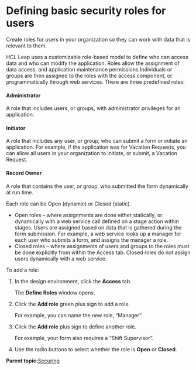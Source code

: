 # Defining basic security roles for users 

Create roles for users in your organization so they can work with data that is relevant to them.

HCL Leap uses a customizable role-based model to define who can access data and who can modify the application. Roles allow the assignment of data access, and application maintenance permissions.Individuals or groups are then assigned to the roles with the access component, or programmatically through web services. There are three predefined roles:

#### Administrator

A role that includes users, or groups, with administrator privileges for an application.

#### Initiator

A role that includes any user, or group, who can submit a form or initiate an application. For example, if the application was for Vacation Requests, you can allow all users in your organization to initiate, or submit, a Vacation Request.

#### Record Owner
A role that contains the user, or group, who submitted the form dynamically at run time.

Each role can be Open \(dynamic\) or Closed \(static\).

-   Open roles – where assignments are done either statically, or dynamically with a web service call defined on a stage action within stages. Users are assigned based on data that is gathered during the form submission. For example, a web service looks up a manager for each user who submits a form, and assigns the manager a role.
-   Closed roles – where assignments of users and groups to the roles must be done explicitly from within the Access tab. Closed roles do not assign users dynamically with a web service.

To add a role:

1.  In the design environment, click the **Access** tab.

    The **Define Roles** window opens.

2.  Click the **Add role** green plus sign to add a role.

    For example, you can name the new role, “Manager”.

3.  Click the **Add role** plus sign to define another role.

    For example, your form also requires a “Shift Supervisor”.

4.  Use the radio buttons to select whether the role is **Open** or **Closed**.


**Parent topic:**[Securing](se_security_toc.md)

